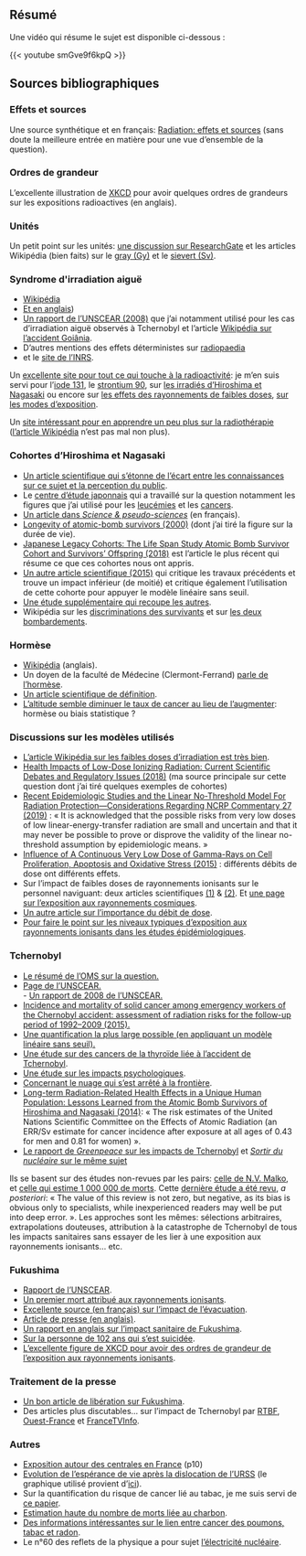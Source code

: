 ## Résumé

Une vidéo qui résume le sujet est disponible ci-dessous :

{{< youtube smGve9f6kpQ >}}

## Sources bibliographiques

### Effets et sources

Une source synthétique et en français: [Radiation: effets et sources](https://wedocs.unep.org/bitstream/handle/20.500.11822/7790/-Radiation_Effects_and_sources-2016Radiation_-_Effects_and_Sources_FR.pdg.pdf.pdf?sequence=5&isAllowed=y) (sans doute la meilleure entrée en matière pour une vue d’ensemble de la question).

### Ordres de grandeur

L’excellente illustration de [XKCD](https://xkcd.com/radiation/) pour avoir quelques ordres de grandeurs sur les expositions radioactives (en anglais).
  
### Unités

Un petit point sur les unités: [une discussion sur ResearchGate](https://www.researchgate.net/post/What_is_the_difference_between_Sievert_and_Gray_A_practical_question_concerning_the_SI_units_for_ionizing_radiation) et les articles Wikipédia (bien faits) sur le [gray (Gy)](https://fr.wikipedia.org/wiki/Gray_(unit%C3%A9)) et le [sievert (Sv)](https://fr.wikipedia.org/wiki/Sievert).

### Syndrome d'irradiation aiguë

- [Wikipédia](https://fr.wikipedia.org/wiki/Syndrome_d%27irradiation_aigu%C3%AB)
- [Et en anglais](https://en.wikipedia.org/wiki/Acute_radiation_syndrome))
- [Un rapport de l’UNSCEAR (2008)](https://www.unscear.org/docs/reports/2008/11-80076_Report_2008_Annex_D.pdf) que j’ai notamment utilisé pour les cas d’irradiation aiguë observés à Tchernobyl et l’article [Wikipédia sur l’accident Goiânia](https://fr.wikipedia.org/wiki/Accident_nucl%C3%A9aire_de_Goi%C3%A2nia). 
- D’autres mentions des effets déterministes sur [radiopaedia](https://radiopaedia.org/articles/deterministic-effects) 
- et le [site de l’INRS](http://www.inrs.fr/risques/rayonnements-ionisants/effets-sur-la-sante.html).

Un [excellente site pour tout ce qui touche à la radioactivité](http://www.laradioactivite.com/): je m’en suis servi pour l’[iode 131](http://www.laradioactivite.com/site/pages/liode131.htm), le [strontium 90](http://www.laradioactivite.com/site/pages/Strontium_90.htm), sur [les irradiés d’Hiroshima et Nagasaki](http://www.laradioactivite.com/site/pages/Irradies_Hiroshima_Nagasaki.htm) ou encore sur [les effets des rayonnements de faibles doses](http://www.laradioactivite.com/site/pages/Effets_Rayonnements_Ionisants.htm), [sur les modes d’exposition](http://www.laradioactivite.com/site/pages/Modes_expositions_rayonnements_ionisants.htm).

Un [site intéressant pour en apprendre un peu plus sur la radiothérapie](https://www.e-cancer.fr/Patients-et-proches/Les-cancers/Cancer-du-sein/Radiotherapie/Radiotherapie-externe) ([l’article Wikipédia](https://fr.wikipedia.org/wiki/Radioth%C3%A9rapie) n’est pas mal non plus).

### Cohortes d’Hiroshima et Nagasaki

- [Un article scientifique qui s’étonne de l’écart entre les connaissances sur ce sujet et la perception du public](https://www.ncbi.nlm.nih.gov/pmc/articles/PMC4981260/).
- Le [centre d’étude japonnais](https://www.rerf.or.jp/en/) qui a travaillé sur la question notamment les figures que j’ai utilisé pour les [leucémies](https://www.rerf.or.jp/en/programs/roadmap_e/health_effects-en/late-en/leukemia/) et les [cancers](https://www.rerf.or.jp/en/programs/roadmap_e/health_effects-en/late-en/cancrisk/).
- [Un article dans _Science & pseudo-sciences_](https://www.pseudo-sciences.org/spip.php?article2626#1) (en français).
- [Longevity of atomic-bomb survivors (2000)](http://sci-hub.tw/https://www.thelancet.com/journals/lancet/article/PIIS0140-6736(00)02506-X/fulltext) (dont j’ai tiré la figure sur la durée de vie).
- [Japanese Legacy Cohorts: The Life Span Study Atomic Bomb Survivor Cohort and Survivors’ Offspring (2018)](https://www.ncbi.nlm.nih.gov/pmc/articles/PMC5865006/) est l’article le plus récent qui résume ce que ces cohortes nous ont appris.
- [Un autre article scientifique (2015)](https://www.ncbi.nlm.nih.gov/pmc/articles/PMC4674181/) qui critique les travaux précédents et trouve un impact inférieur (de moitié) et critique également l’utilisation de cette cohorte pour appuyer le modèle linéaire sans seuil.
- [Une étude supplémentaire qui recoupe les autres](https://www.maturitas.org/article/S0378-5122(12)00096-5/fulltext).
- Wikipédia sur les [discriminations des survivants](https://fr.wikipedia.org/wiki/Hibakusha#Discrimination) et sur [les deux bombardements](https://fr.wikipedia.org/wiki/Bombardements_atomiques_d%27Hiroshima_et_de_Nagasaki).

### Hormèse

- [Wikipédia](https://en.wikipedia.org/wiki/Radiation_hormesis) (anglais).
- Un doyen de la faculté de Médecine (Clermont-Ferrand) [parle de l’hormèse](http://radioprotection.a.r.f.unblog.fr/files/2010/09/hormesis.pdf).
- [Un article scientifique de définition](https://www.ncbi.nlm.nih.gov/pmc/articles/PMC2248601/).
- [L’altitude semble diminuer le taux de cancer au lieu de l’augmenter](https://www.ncbi.nlm.nih.gov/pmc/articles/PMC3299527/): hormèse ou biais statistique ?

### Discussions sur les modèles utilisés

- [L’article Wikipédia sur les faibles doses d’irradiation est très bien](https://fr.wikipedia.org/wiki/Faibles_doses_d%27irradiation).
- [Health Impacts of Low-Dose Ionizing Radiation: Current Scientific Debates and Regulatory Issues (2018)](https://www.ncbi.nlm.nih.gov/pmc/articles/PMC6149023/) (ma source principale sur cette question dont j’ai tiré quelques exemples de cohortes)
- [Recent Epidemiologic Studies and the Linear No-Threshold Model For Radiation Protection—Considerations Regarding NCRP Commentary 27 (2019)](https://journals.lww.com/health-physics/Abstract/2019/02000/Recent_Epidemiologic_Studies_and_the_Linear.23.aspx) : « It is acknowledged that the possible risks from very low doses of low linear-energy-transfer radiation are small and uncertain and that it may never be possible to prove or disprove the validity of the linear no-threshold assumption by epidemiologic means. »
- [Influence of A Continuous Very Low Dose of Gamma-Rays on Cell Proliferation, Apoptosis and Oxidative Stress (2015)](https://www.ncbi.nlm.nih.gov/pmc/articles/PMC4679219/) : différents débits de dose ont différents effets.
- Sur l’impact de faibles doses de rayonnements ionisants sur le personnel naviguant: deux articles scientifiques [(1)](https://ehjournal.biomedcentral.com/articles/10.1186/s12940-017-0295-4) & [(2)](https://bmcpublichealth.biomedcentral.com/articles/10.1186/s12889-018-5221-3). Et [une page sur l’exposition aux rayonnements cosmiques](https://www.sievert-system.org/).
- [Un autre article sur l’importance du débit de dose](https://www.ncbi.nlm.nih.gov/pmc/articles/PMC4975094/).
- [Pour faire le point sur les niveaux typiques d’exposition aux rayonnements ionisants dans les études épidémiologiques](https://academic.oup.com/jrr/article/59/suppl_2/ii1/4844965).

### Tchernobyl

- [Le résumé de l’OMS sur la question.](https://www.who.int/ionizing_radiation/chernobyl/backgrounder/en/)
- [Page de l’UNSCEAR.  
](https://www.unscear.org/unscear/fr/chernobyl.html)- [Un rapport de 2008 de l’UNSCEAR.](https://www.unscear.org/docs/reports/2008/11-80076_Report_2008_Annex_D.pdf)
- [Incidence and mortality of solid cancer among emergency workers of the Chernobyl accident: assessment of radiation risks for the follow-up period of 1992–2009 (2015).](http://sci-hub.tw/https://link.springer.com/article/10.1007/s00411-014-0572-3)
- [Une quantification la plus large possible (en appliquant un modèle linéaire sans seuil).](https://onlinelibrary.wiley.com/doi/pdf/10.1002/ijc.22037)
- [Une étude sur des cancers de la thyroïde liée à l’accident de Tchernobyl](http://sci-hub.tw/https://iopscience.iop.org/article/10.1088/0952-4746/26/1/003/meta).
- [Une étude sur les impacts psychologiques](https://www.sciencedirect.com/science/article/abs/pii/S0936655511005334).
- [Concernant le nuage qui s’est arrêté à la frontière](https://www.pseudo-sciences.org/Nuage-de-Tchernobyl-rappel-des-faits).
- [Long-term Radiation-Related Health Effects in a Unique Human Population: Lessons Learned from the Atomic Bomb Survivors of Hiroshima and Nagasaki (2014)](https://www.ncbi.nlm.nih.gov/pmc/articles/PMC3907953/):
« The risk estimates of the United Nations Scientific Committee on the Effects of Atomic Radiation (an ERR/Sv estimate for cancer incidence after exposure at all ages of 0.43 for men and 0.81 for women) ».
- [Le rapport de _Greenpeace_ sur les impacts de Tchernobyl](http://www.greenpeace.org/archive-international/Global/international/publications/nuclear/2016/Nuclear_Scars.pdf) et [_Sortir du nucléaire_ sur le même sujet](https://www.sortirdunucleaire.org/Tchernobyl-un-million-de-morts)

Ils se basent sur des études non-revues par les pairs: [celle de N.V. Malko](http://www.physiciansofchernobyl.org.ua/eng/Docs/Malko.pdf), et [celle qui estime 1 000 000 de morts](https://web.archive.org/web/20110419144513/http://www.strahlentelex.de/Yablokov%20Chernobyl%20book.pdf). Cette [dernière étude a été revu](https://atomicinsights.com/devastating-review-of-yablokovs-chernobyl-consequences-of-the-catastrophe-for-people-and-the-environment/), _a posteriori_: « The value of this review is not zero, but negative, as its bias is obvious only to specialists, while inexperienced readers may well be put into deep error. ». Les approches sont les mêmes: sélections arbitraires, extrapolations douteuses, attribution à la catastrophe de Tchernobyl de tous les impacts sanitaires sans essayer de les lier à une exposition aux rayonnements ionisants… etc.

### Fukushima

- [Rapport de l’UNSCEAR](https://www.unscear.org/docs/publications/2016/UNSCEAR_WP_2016.pdf).
- [Un premier mort attribué aux rayonnements ionisants](http://time.com/5388178/japan-first-fukushima-radiation-death/).
- [Excellente source (en français) sur l’impact de l’évacuation](http://geoconfluences.ens-lyon.fr/actualites/eclairage/fukushuma-iitate-impossible-retour).
- [Article de presse (en anglais)](https://www.nbcnews.com/news/world/fukushima-evacuation-has-killed-more-earthquake-tsunami-survey-says-flna8C11120007).
- [Un rapport en anglais sur l’impact sanitaire de Fukushima](https://www.greencross.ch/wp-content/uploads/uploads/media/2015_fukushima_report.pdf).
- [Sur la personne de 102 ans qui s’est suicidée](https://www.straitstimes.com/asia/east-asia/fukushima-operator-told-to-compensate-for-suicide-of-102-year-old-ordered-to-evacuate).
- [L’excellente figure de XKCD pour avoir des ordres de grandeur de l’exposition aux rayonnements ionisants](https://upload.wikimedia.org/wikipedia/commons/2/20/Radiation_Dose_Chart_by_Xkcd.png).

### Traitement de la presse

- [Un bon article de libération sur Fukushima](https://www.liberation.fr/amphtml/checknews/2019/04/20/est-il-vrai-que-l-accident-nucleaire-de-fukushima-n-a-cause-aucun-mort_1720075).
- Des articles plus discutables… sur l’impact de Tchernobyl par [RTBF](https://www.rtbf.be/info/dossier/30-ans-Tchernobyl/detail_la-controverse-sur-le-bilan-humain-de-l-accident-de-tchernobyl?id=9279305), [Ouest-France](https://www.ouest-france.fr/environnement/nucleaire/tchernobyl-des-chiffres-effrayants-trente-ans-apres-4187403) et [FranceTVInfo](https://www.francetvinfo.fr/monde/russie/tchernobyl-trente-ans-apres-un-bilan-encore-incertain_3062535.html).

### Autres

- [Exposition autour des centrales en France](https://pngmdr.debatpublic.fr/approfondir/la-bibliotheque-du-debat/approfondir-ses-connaissances/viewdocument) (p10)
- [Evolution de l’espérance de vie après la dislocation de l’URSS](https://doc-research.org/2018/06/mortality-life-expectancy-post-communist/) (le graphique utilisé provient d’[ici](http://www.unz.com/akarlin/putin-raised-the-retirement-age-and-thats-a-good-thing/)).
- Sur la quantification du risque de cancer lié au tabac, je me suis servi de [ce papier](https://www.ncbi.nlm.nih.gov/pmc/articles/PMC3405232/).
- [Estimation haute du nombre de morts liée au charbon](https://endcoal.org/health/).
- [Des informations intéressantes sur le lien entre cancer des poumons, tabac et radon](https://radiationeffects.org/radon-lung-cancer-and-the-lnt-model/).
- Le n°60 des reflets de la physique a pour sujet [l’électricité nucléaire](https://www.refletsdelaphysique.fr/articles/refdp/pdf/2018/05/refdp2018-60.pdf).
